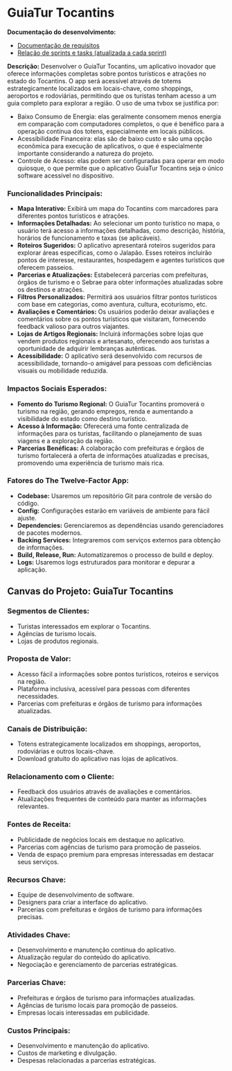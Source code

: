 # GuiaTur Tocantins

**Documentação do desenvolvimento:**
  - [Documentação de requisitos]()
  - [Relação de sprints e tasks (atualizada a cada sprint)](tasks.md)


**Descrição:**
Desenvolver o GuiaTur Tocantins, um aplicativo inovador que oferece informações completas sobre pontos turísticos e atrações no estado do Tocantins. O app será acessível através de totems estrategicamente localizados em locais-chave, como shoppings, aeroportos e rodoviárias, permitindo que os turistas tenham acesso a um guia completo para explorar a região.
O uso de uma tvbox se justifica por:
- Baixo Consumo de Energia: elas geralmente consomem menos energia em comparação com computadores completos, o que é benéfico para a operação contínua dos totens, especialmente em locais públicos.
- Acessibilidade Financeira: elas são de baixo custo e são uma opção econômica para execução de aplicativos, o que é especialmente importante considerando a natureza do projeto.
- Controle de Acesso: elas podem ser configuradas para operar em modo quiosque, o que permite que o aplicativo GuiaTur Tocantins seja o único software acessível no dispositivo.

### Funcionalidades Principais:

- **Mapa Interativo:** Exibirá um mapa do Tocantins com marcadores para diferentes pontos turísticos e atrações.
- **Informações Detalhadas:** Ao selecionar um ponto turístico no mapa, o usuário terá acesso a informações detalhadas, como descrição, história, horários de funcionamento e taxas (se aplicáveis).
- **Roteiros Sugeridos:** O aplicativo apresentará roteiros sugeridos para explorar áreas específicas, como o Jalapão. Esses roteiros incluirão pontos de interesse, restaurantes, hospedagem e agentes turísticos que oferecem passeios.
- **Parcerias e Atualizações:** Estabelecerá parcerias com prefeituras, órgãos de turismo e o Sebrae para obter informações atualizadas sobre os destinos e atrações.
- **Filtros Personalizados:** Permitirá aos usuários filtrar pontos turísticos com base em categorias, como aventura, cultura, ecoturismo, etc.
- **Avaliações e Comentários:** Os usuários poderão deixar avaliações e comentários sobre os pontos turísticos que visitaram, fornecendo feedback valioso para outros viajantes.
- **Lojas de Artigos Regionais:** Incluirá informações sobre lojas que vendem produtos regionais e artesanato, oferecendo aos turistas a oportunidade de adquirir lembranças autênticas.
- **Acessibilidade:** O aplicativo será desenvolvido com recursos de acessibilidade, tornando-o amigável para pessoas com deficiências visuais ou mobilidade reduzida.

### Impactos Sociais Esperados:

- **Fomento do Turismo Regional:** O GuiaTur Tocantins promoverá o turismo na região, gerando empregos, renda e aumentando a visibilidade do estado como destino turístico.
- **Acesso à Informação:** Oferecerá uma fonte centralizada de informações para os turistas, facilitando o planejamento de suas viagens e a exploração da região.
- **Parcerias Benéficas:** A colaboração com prefeituras e órgãos de turismo fortalecerá a oferta de informações atualizadas e precisas, promovendo uma experiência de turismo mais rica.

### Fatores do The Twelve-Factor App:

- **Codebase:** Usaremos um repositório Git para controle de versão do código.
- **Config:** Configurações estarão em variáveis de ambiente para fácil ajuste.
- **Dependencies:** Gerenciaremos as dependências usando gerenciadores de pacotes modernos.
- **Backing Services:** Integraremos com serviços externos para obtenção de informações.
- **Build, Release, Run:** Automatizaremos o processo de build e deploy.
- **Logs:** Usaremos logs estruturados para monitorar e depurar a aplicação.

## Canvas do Projeto: GuiaTur Tocantins

### Segmentos de Clientes:

- Turistas interessados em explorar o Tocantins.
- Agências de turismo locais.
- Lojas de produtos regionais.

### Proposta de Valor:

- Acesso fácil a informações sobre pontos turísticos, roteiros e serviços na região.
- Plataforma inclusiva, acessível para pessoas com diferentes necessidades.
- Parcerias com prefeituras e órgãos de turismo para informações atualizadas.

### Canais de Distribuição:

- Totens estrategicamente localizados em shoppings, aeroportos, rodoviárias e outros locais-chave.
- Download gratuito do aplicativo nas lojas de aplicativos.

### Relacionamento com o Cliente:

- Feedback dos usuários através de avaliações e comentários.
- Atualizações frequentes de conteúdo para manter as informações relevantes.

### Fontes de Receita:

- Publicidade de negócios locais em destaque no aplicativo.
- Parcerias com agências de turismo para promoção de passeios.
- Venda de espaço premium para empresas interessadas em destacar seus serviços.

### Recursos Chave:

- Equipe de desenvolvimento de software.
- Designers para criar a interface do aplicativo.
- Parcerias com prefeituras e órgãos de turismo para informações precisas.

### Atividades Chave:

- Desenvolvimento e manutenção contínua do aplicativo.
- Atualização regular do conteúdo do aplicativo.
- Negociação e gerenciamento de parcerias estratégicas.

### Parcerias Chave:

- Prefeituras e órgãos de turismo para informações atualizadas.
- Agências de turismo locais para promoção de passeios.
- Empresas locais interessadas em publicidade.

### Custos Principais:

- Desenvolvimento e manutenção do aplicativo.
- Custos de marketing e divulgação.
- Despesas relacionadas a parcerias estratégicas.


